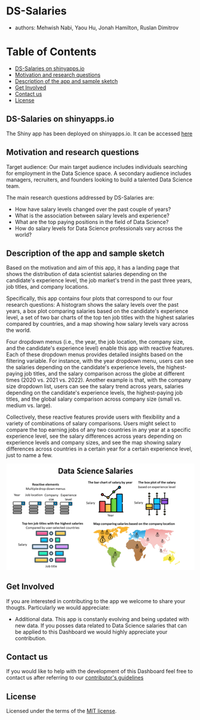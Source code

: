 # DS-Salaries

-   authors: Mehwish Nabi, Yaou Hu, Jonah Hamilton, Ruslan Dimitrov

# Table of Contents

-   [DS-Salaries on shinyapps.io](#DS-Salaries-on-shinyapps.io)
-   [Motivation and research questions](#Motivation-and-research-questions)
-   [Description of the app and sample sketch](#Description-of-the-app-and-sample-sketch)
-   [Get Involved](#Get-Involved)
-   [Contact us](#Contact-us)
-   [License](#license)

## DS-Salaries on shinyapps.io

The Shiny app has been deployed on shinyapps.io. It can be accessed [here](https://yhuuu.shinyapps.io/DS-Salaries/)

## Motivation and research questions

Target audience: Our main target audience includes individuals searching for employment in the Data Science space. A secondary audience includes managers, recruiters, and founders looking to build a talented Data Science team.

The main research questions addressed by DS-Salaries are:

-   How have salary levels changed over the past couple of years?
-   What is the association between salary levels and experience?
-   What are the top paying positions in the field of Data Science?
-   How do salary levels for Data Science professionals vary across the world?

## Description of the app and sample sketch

Based on the motivation and aim of this app, it has a landing page that shows the distribution of data scientist salaries depending on the candidate's experience level, the job market's trend in the past three years, job titles, and company locations.

Specifically, this app contains four plots that correspond to our four research questions: A histogram shows the salary levels over the past years, a box plot comparing salaries based on the candidate's experience level, a set of two bar charts of the top ten job titles with the highest salaries compared by countries, and a map showing how salary levels vary across the world.

Four dropdown menus (i.e., the year, the job location, the company size, and the candidate's experience level) enable this app with reactive features. Each of these dropdown menus provides detailed insights based on the filtering variable. For instance, with the year dropdown menu, users can see the salaries depending on the candidate's experience levels, the highest-paying job titles, and the salary comparison across the globe at different times (2020 vs. 2021 vs. 2022). Another example is that, with the company size dropdown list, users can see the salary trend across years, salaries depending on the candidate's experience levels, the highest-paying job titles, and the global salary comparison across company size (small vs. medium vs. large).

Collectively, these reactive features provide users with flexibility and a variety of combinations of salary comparisons. Users might select to compare the top earning jobs of any two countries in any year at a specific experience level, see the salary differences across years depending on experience levels and company sizes, and see the map showing salary differences across countries in a certain year for a certain experience level, just to name a few.

![](img/sketch.png)

## Get Involved

If you are interested in contributing to the app we welcome to share your thougts. Particularly we would appreciate:

-   Additional data. This app is constanly evolving and being updated with new data. If you posses data related to Data Science salaries that can be applied to this Dashboard we would highly appreciate your contribution.

## Contact us

If you would like to help with the development of this Dashboard feel free to contact us after referring to our [contributor's guidelines](CONTRIBUTING.md)

## License

Licensed under the terms of the [MIT license](LICENSE).
